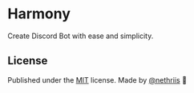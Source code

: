 # Harmony

Create Discord Bot with ease and simplicity.

## License

Published under the [MIT](https://github.com/harmony-ts/harmony/blob/main/LICENSE) license.
Made by [@nethriis](https://github.com/nethriis) 💙
